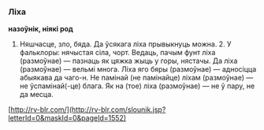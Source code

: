 ### Ліха
**назоўнік, ніякі род**

1. Няшчасце, зло, бяда. Да ўсякага ліха прывыкнуць можна. 2. У фальклоры: нячыстая сіла, чорт. Ведаць, пачым фунт ліха (размоўнае) — пазнаць як цяжка жыць у горы, нястачы. Да ліха (размоўнае) — вельмі многа. Ліха яго бяры (размоўнае) — адносіцца абыякава да чаго-н. Не памінай (не памінайце) ліхам (размоўнае) — не ўспамінай(-це) блага. Як на (тое) ліха (размоўнае) — не ў пару, не да месца.

<a rel="author">[http://rv-blr.com/](http://rv-blr.com/slounik.jsp?letterId=0&maskId=0&pageId=1552)</a>
